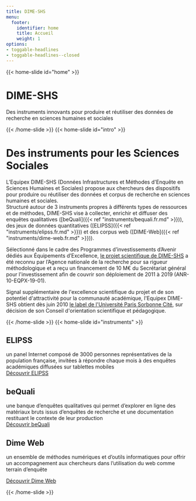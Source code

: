 ```yaml
---
title: DIME-SHS
menu:
  footer:
    identifier: home
    title: Accueil
    weight: 1
options:
- toggable-headlines
- toggable-headlines--closed
---
```

{{< home-slide id="home" >}}
# DIME-SHS
Des instruments innovants pour produire et réutiliser des données de recherche en sciences humaines et sociales

{{< /home-slide >}}
{{< home-slide id="intro" >}}

# Des instruments pour les Sciences Sociales
L’Equipex DIME-SHS (Données Infrastructures et Méthodes d'Enquête en Sciences Humaines et Sociales) propose aux chercheurs des dispositifs pour produire ou réutiliser des données et corpus de recherche en sciences humaines et sociales.<br>
Structuré autour de 3 instruments propres à différents types de ressources et de méthodes, DIME-SHS vise à collecter, enrichir et diffuser des enquêtes qualitatives ([beQuali]({{< ref "instruments/bequali.fr.md" >}})), des jeux de données quantitatives ([ELIPSS]({{< ref "instruments/elipss.fr.md" >}})) et des corpus web ([DIME-Web]({{< ref "instruments/dime-web.fr.md" >}})).

Sélectionné dans le cadre des Programmes d’investissements d’Avenir dédiés aux Équipements d’Excellence, <a href="docs/DIME-SHS-fiche-b.pdf" target="_blank">le projet scientifique de DIME-SHS</a> a été reconnu par l’Agence nationale de la recherche pour sa rigueur méthodologique et a reçu un financement de 10 M€ du Secrétariat général pour l'investissement afin de couvrir son déploiement de 2011 à 2019 (ANR-10-EQPX-19-01).

Signal supplémentaire de l'excellence scientifique du projet et de son potentiel d'attractivité pour la communauté académique, l'Equipex DIME-SHS obtient dès juin 2010 <a href="docs/2010_Label USPC_DIME-SHS.pdf" target="_blank">le label de l'Université Paris Sorbonne Cité</a>, sur décision de son Conseil d'orientation scientifique et pédagogique.

{{< /home-slide >}}
{{< home-slide id="instruments" >}}

<section>
  <h1>ELIPSS</h1>

  <p>un panel Internet composé de 3000 personnes représentatives de la population française, invitées à répondre chaque mois à des enquêtes académiques diffusées sur tablettes mobiles</br>
  <a href="instruments/elipss.fr.md">Découvrir ELIPSS</a>
  </p>

</section>

<section>
  <h1>beQuali</h1>

  <p>une banque d’enquêtes qualitatives qui permet d’explorer en ligne des matériaux bruts issus d’enquêtes de recherche et une documentation restituant le contexte de leur production<br>
  <a href="instruments/bequali.fr.md">Découvrir beQuali</a>
  </p>
</section>

<section>
  <h1>Dime Web</h1>

  <p>un ensemble de méthodes numériques et d’outils informatiques pour offrir un accompagnement aux chercheurs dans l’utilisation du web comme terrain d’enquête<br>

  <a href="instruments/dime-web">Découvrir Dime Web</a>
  </p>

</section>

{{< /home-slide >}}
